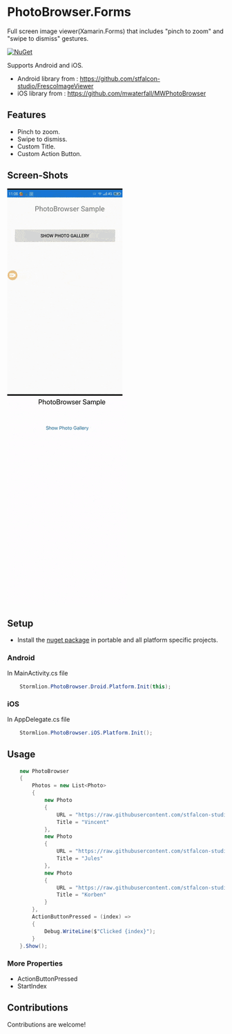 # PhotoBrowser.Forms

Full screen image viewer(Xamarin.Forms) that includes "pinch to zoom" and "swipe to dismiss" gestures.

[![NuGet](https://img.shields.io/nuget/v/PhotoBrowser.Forms.svg)](https://www.nuget.org/packages/PhotoBrowser.Forms/)

Supports Android and iOS.
* Android library from : https://github.com/stfalcon-studio/FrescoImageViewer
* iOS library from : https://github.com/mwaterfall/MWPhotoBrowser

## Features

* Pinch to zoom.
* Swipe to dismiss.
* Custom Title.
* Custom Action Button.

## Screen-Shots

<img src="ScreenShots/screenshot_android.gif" alt="PhotoBrowser for Android"/> <img src="ScreenShots/screenshot_ios.gif" alt="PhotoBrowser for iOS"/>

## Setup

* Install the [nuget package](https://www.nuget.org/packages/PhotoBrowser.Forms) in portable and all platform specific projects.

### Android

In MainActivity.cs file

```cs
    Stormlion.PhotoBrowser.Droid.Platform.Init(this);
```

### iOS

In AppDelegate.cs file

```cs
    Stormlion.PhotoBrowser.iOS.Platform.Init();
```
## Usage

```cs
    new PhotoBrowser
    {
        Photos = new List<Photo>
        {
            new Photo
            {
                URL = "https://raw.githubusercontent.com/stfalcon-studio/FrescoImageViewer/v.0.5.0/images/posters/Vincent.jpg",
                Title = "Vincent"
            },
            new Photo
            {
                URL = "https://raw.githubusercontent.com/stfalcon-studio/FrescoImageViewer/v.0.5.0/images/posters/Jules.jpg",
                Title = "Jules"
            },
            new Photo
            {
                URL = "https://raw.githubusercontent.com/stfalcon-studio/FrescoImageViewer/v.0.5.0/images/posters/Korben.jpg",
                Title = "Korben"
            }
        },
        ActionButtonPressed = (index) =>
        {
            Debug.WriteLine($"Clicked {index}");
        }
    }.Show();
```

### More Properties
* ActionButtonPressed
* StartIndex

## Contributions
Contributions are welcome!
